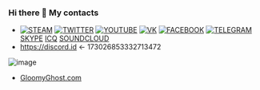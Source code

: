 ### Hi there 👋 My contacts

- [![STEAM](https://icons.iconarchive.com/icons/froyoshark/enkel/64/Steam-icon.png)](https://steamcommunity.com/id/aselockd)
[![TWITTER](https://icons.iconarchive.com/icons/dakirby309/windows-8-metro/64/Web-Twitter-alt-2-Metro-icon.png)](https://twitter.com/aselockd)
[![YOUTUBE](https://icons.iconarchive.com/icons/dakirby309/windows-8-metro/64/Web-Youtube-alt-2-Metro-icon.png)](https://youtube.com/channel/UCby1U7eVfQOccOYRU6kr1BQ)
[![VK](https://icons.iconarchive.com/icons/papirus-team/papirus-apps/64/vk-icon.png)](https://vk.com/aselockd)
[![FACEBOOK](https://icons.iconarchive.com/icons/martz90/hex/64/facebook-icon.png)](https://facebook.com/aselockd)
[![TELEGRAM](https://icons.iconarchive.com/icons/froyoshark/enkel/64/Telegram-icon.png)](https://t.me/aselockd)
[SKYPE](https://join.skype.com/invite/CncYs5bSiwGX)
[ICQ](https://icq.im/aselockd)
[SOUNDCLOUD](https://soundcloud.com/aselock-1)
- https://discord.id <- 173026853332713472


![image](https://avatars.mds.yandex.net/get-ott/1652588/2a00000172747ec04f0a11d823c7b1ca7e69/1344x756)

- [GloomyGhost.com](http://gloomyghost.com/)

<!--
**vega0/vega0** is a ✨ _special_ ✨ repository because its `README.md` (this file) appears on your GitHub profile.

Here are some ideas to get you started:

- 🔭 I’m currently working on ...
- 🌱 I’m currently learning ...
- 👯 I’m looking to collaborate on ...
- 🤔 I’m looking for help with ...
- 💬 Ask me about ...
- 📫 How to reach me: ...
- 😄 Pronouns: ...
- ⚡ Fun fact:
-->
